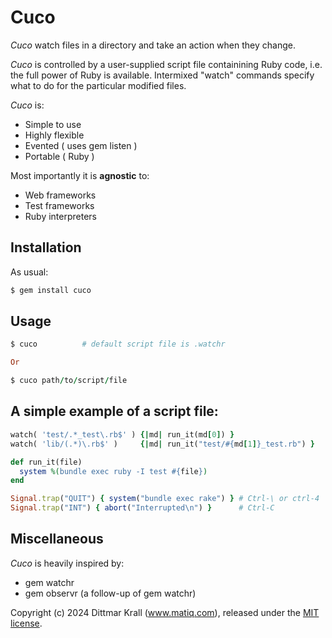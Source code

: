 # Cuco

*Cuco* watch files in a directory and take an action when they change.

*Cuco* is controlled by a user-supplied script file containining Ruby code,
i.e. the full power of Ruby is available.
Intermixed "watch" commands specify what to do
for the particular modified files.

*Cuco* is:

* Simple to use
* Highly flexible
* Evented               ( uses gem listen )
* Portable              ( Ruby )

Most importantly it is **agnostic** to:

* Web frameworks
* Test frameworks
* Ruby interpreters

## Installation

As usual:
```ruby
$ gem install cuco
```

## Usage

```ruby
$ cuco          # default script file is .watchr

Or

$ cuco path/to/script/file
```

## A simple example of a script file:

```ruby
watch( 'test/.*_test\.rb$' ) {|md| run_it(md[0]) }
watch( 'lib/(.*)\.rb$' )     {|md| run_it("test/#{md[1]}_test.rb") }

def run_it(file)
  system %(bundle exec ruby -I test #{file})
end

Signal.trap("QUIT") { system("bundle exec rake") } # Ctrl-\ or ctrl-4
Signal.trap("INT") { abort("Interrupted\n") }      # Ctrl-C
```

## Miscellaneous

*Cuco* is heavily inspired by:

* gem watchr
* gem observr (a follow-up of gem watchr)

Copyright (c) 2024 Dittmar Krall (www.matiq.com),
released under the [MIT license](https://opensource.org/licenses/MIT).

